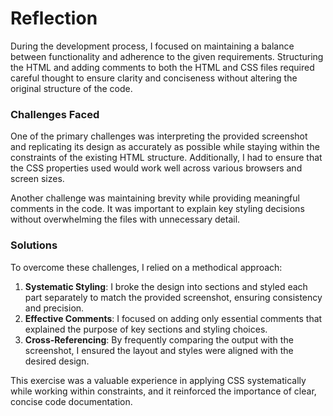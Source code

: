 
# Reflection

During the development process, I focused on maintaining a balance between functionality and adherence to the given requirements. Structuring the HTML and adding comments to both the HTML and CSS files required careful thought to ensure clarity and conciseness without altering the original structure of the code.

### Challenges Faced
One of the primary challenges was interpreting the provided screenshot and replicating its design as accurately as possible while staying within the constraints of the existing HTML structure. Additionally, I had to ensure that the CSS properties used would work well across various browsers and screen sizes.

Another challenge was maintaining brevity while providing meaningful comments in the code. It was important to explain key styling decisions without overwhelming the files with unnecessary detail.

### Solutions
To overcome these challenges, I relied on a methodical approach:
1. **Systematic Styling**: I broke the design into sections and styled each part separately to match the provided screenshot, ensuring consistency and precision.
2. **Effective Comments**: I focused on adding only essential comments that explained the purpose of key sections and styling choices.
3. **Cross-Referencing**: By frequently comparing the output with the screenshot, I ensured the layout and styles were aligned with the desired design.

This exercise was a valuable experience in applying CSS systematically while working within constraints, and it reinforced the importance of clear, concise code documentation.
